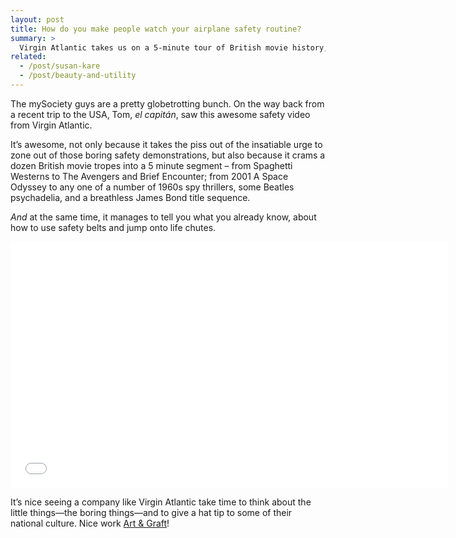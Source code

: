 ```yaml
---
layout: post
title: How do you make people watch your airplane safety routine?
summary: >
  Virgin Atlantic takes us on a 5-minute tour of British movie history, from Spaghetti Westerns to The Avengers, Bond to A Space Odyssey.
related:
  - /post/susan-kare
  - /post/beauty-and-utility
---
```


The mySociety guys are a pretty globetrotting bunch. On the way back from a recent trip to the USA, Tom, *el capitán*, saw this awesome safety video from Virgin Atlantic.

It’s awesome, not only because it takes the piss out of the insatiable urge to zone out of those boring safety demonstrations, but also because it crams a dozen British movie tropes into a 5 minute segment – from Spaghetti Westerns to The Avengers and Brief Encounter; from 2001 A Space Odyssey to any one of a number of 1960s spy thrillers, some Beatles psychadelia, and a breathless James Bond title sequence.

*And* at the same time, it manages to tell you what you already know, about how to use safety belts and jump onto life chutes.

<iframe src="//player.vimeo.com/video/87095482?portrait=0" width="700" height="394" frameborder="0" webkitallowfullscreen mozallowfullscreen allowfullscreen></iframe>

It’s nice seeing a company like Virgin Atlantic take time to think about the little things—the boring things—and to give a hat tip to some of their national culture. Nice work [Art & Graft](http://artandgraft.com)!
